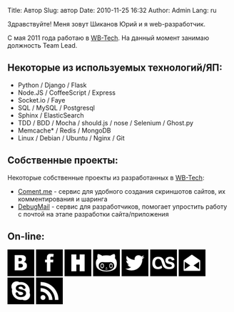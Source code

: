 Title: Автор
Slug: автор
Date: 2010-11-25 16:32
Author: Admin
Lang: ru

Здравствуйте! Меня зовут Шиканов Юрий и я web-разработчик.

С мая 2011 года работаю в [WB-Tech][]. На данный момент занимаю должность Team Lead.

Некоторые из используемых технологий/ЯП:
----------------------------------------

-   Python / Django / Flask
-   Node.JS / CoffeeScript / Express
-   Socket.io / Faye
-   SQL / MySQL / Postgresql
-   Sphinx / ElasticSearch
-   TDD / BDD / Mocha / should.js / nose / Selenium / Ghost.py
-   Memcache* / Redis / MongoDB
-   Linux / Debian / Ubuntu / Nginx / Git


Собственные проекты:
--------------------

Некоторые собственные проекты из разработанных в [WB-Tech][]:

 -  [Coment.me](http://coment.me/) - сервис для удобного создания скриншотов сайтов, их комментирования и шаринга
 -  [DebugMail](http://debugmail.io) - сервис для разработчиков, помогает упростить работу с почтой на этапе разработки сайта/приложения


On-line:
--------


<a class="about-icon" href="http://vk.com/dizballanze"><img src="/icons/icon-vk.png"></a>
<a class="about-icon" href="http://facebook.com/dizballanze"><img src="/icons/icon-fb.png"></a>
<a class="about-icon" href="http://habrahabr.ru/users/dizballanze/"><img src="/icons/icon-hb.png"></a>
<a class="about-icon" href="http://github.com/dizballanze"><img src="/icons/icon-gh.png"></a>
<a class="about-icon" href="http://twitter.com/dizballanze"><img src="/icons/icon-tw.png"></a>
<a class="about-icon" href="http://lastfm.com/user/dizballanze"><img src="/icons/icon-lf.png"></a>
<a class="about-icon" href="mailto:dizballanze@gmail.com"><img src="/icons/icon-em.png"></a>
<a class="about-icon" href="skype:dizballanze?chat"><img src="/icons/icon-sk.png"></a>
<a class="about-icon" href="http://dizballanze.com/feeds/all.rss.xml"><img src="/icons/icon-rs.png"></a>


  [UKRAINIAN WEB CHALLENGE]: http://uwc.org.ua
  [WB-Tech]: http://wbtech.pro/
